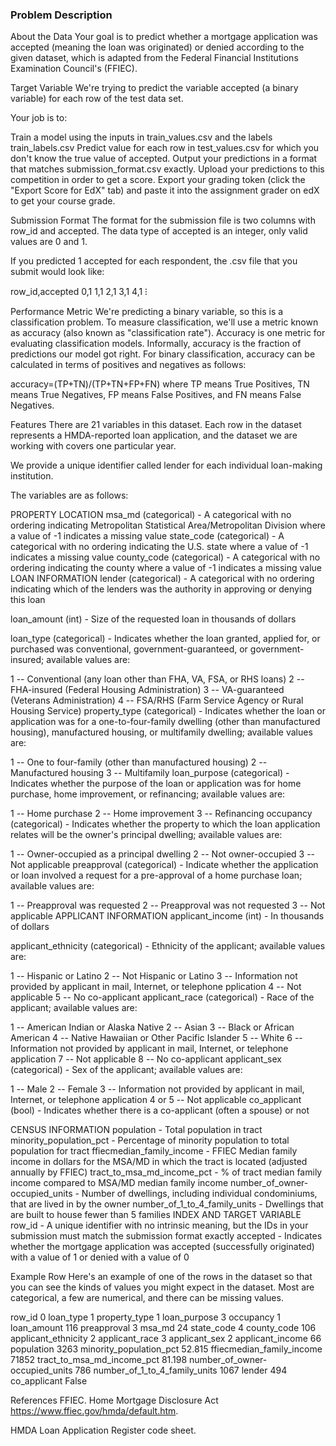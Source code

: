 ### Problem Description

About the Data
Your goal is to predict whether a mortgage application was accepted (meaning the loan was originated) or denied according to the given dataset, which is adapted from the Federal Financial Institutions Examination Council's (FFIEC).


Target Variable
We're trying to predict the variable accepted (a binary variable) for each row of the test data set.

Your job is to:

Train a model using the inputs in train_values.csv and the labels train_labels.csv
Predict value for each row in test_values.csv for which you don't know the true value of accepted.
Output your predictions in a format that matches submission_format.csv exactly.
Upload your predictions to this competition in order to get a score.
Export your grading token (click the "Export Score for EdX" tab) and paste it into the assignment grader on edX to get your course grade.

Submission Format
The format for the submission file is two columns with row_id and accepted. The data type of accepted is an integer, only valid values are 0 and 1.

If you predicted 1 accepted for each respondent, the .csv file that you submit would look like:

row_id,accepted
0,1
1,1
2,1
3,1
4,1
⁝

Performance Metric
We're predicting a binary variable, so this is a classification problem. To measure classification, we'll use a metric known as accuracy (also known as "classification rate"). Accuracy is one metric for evaluating classification models. Informally, accuracy is the fraction of predictions our model got right. For binary classification, accuracy can be calculated in terms of positives and negatives as follows:

accuracy=(TP+TN)/(TP+TN+FP+FN)
where TP means True Positives, TN means True Negatives, FP means False Positives, and FN means False Negatives.


Features
There are 21 variables in this dataset. Each row in the dataset represents a HMDA-reported loan application, and the dataset we are working with covers one particular year.

We provide a unique identifier called lender for each individual loan-making institution.

The variables are as follows:

PROPERTY LOCATION
msa_md (categorical) - A categorical with no ordering indicating Metropolitan Statistical Area/Metropolitan Division where a value of -1 indicates a missing value
state_code (categorical) - A categorical with no ordering indicating the U.S. state where a value of -1 indicates a missing value
county_code (categorical) - A categorical with no ordering indicating the county where a value of -1 indicates a missing value
LOAN INFORMATION
lender (categorical) - A categorical with no ordering indicating which of the lenders was the authority in approving or denying this loan

loan_amount (int) - Size of the requested loan in thousands of dollars

loan_type (categorical) - Indicates whether the loan granted, applied for, or purchased was conventional, government-guaranteed, or government-insured; available values are:

1 -- Conventional (any loan other than FHA, VA, FSA, or RHS loans)
2 -- FHA-insured (Federal Housing Administration)
3 -- VA-guaranteed (Veterans Administration)
4 -- FSA/RHS (Farm Service Agency or Rural Housing Service)
property_type (categorical) - Indicates whether the loan or application was for a one-to-four-family dwelling (other than manufactured housing), manufactured housing, or multifamily dwelling; available values are:

1 -- One to four-family (other than manufactured housing)
2 -- Manufactured housing
3 -- Multifamily
loan_purpose (categorical) - Indicates whether the purpose of the loan or application was for home purchase, home improvement, or refinancing; available values are:

1 -- Home purchase
2 -- Home improvement
3 -- Refinancing
occupancy (categorical) - Indicates whether the property to which the loan application relates will be the owner's principal dwelling; available values are:

1 -- Owner-occupied as a principal dwelling
2 -- Not owner-occupied
3 -- Not applicable
preapproval (categorical) - Indicate whether the application or loan involved a request for a pre-approval of a home purchase loan; available values are:

1 -- Preapproval was requested
2 -- Preapproval was not requested
3 -- Not applicable
APPLICANT INFORMATION
applicant_income (int) - In thousands of dollars

applicant_ethnicity (categorical) - Ethnicity of the applicant; available values are:

1 -- Hispanic or Latino
2 -- Not Hispanic or Latino
3 -- Information not provided by applicant in mail, Internet, or telephone pplication
4 -- Not applicable
5 -- No co-applicant
applicant_race (categorical) - Race of the applicant; available values are:

1 -- American Indian or Alaska Native
2 -- Asian
3 -- Black or African American
4 -- Native Hawaiian or Other Pacific Islander
5 -- White
6 -- Information not provided by applicant in mail, Internet, or telephone application
7 -- Not applicable
8 -- No co-applicant
applicant_sex (categorical) - Sex of the applicant; available values are:

1 -- Male
2 -- Female
3 -- Information not provided by applicant in mail, Internet, or telephone application
4 or 5 -- Not applicable
co_applicant (bool) - Indicates whether there is a co-applicant (often a spouse) or not

CENSUS INFORMATION
population - Total population in tract
minority_population_pct - Percentage of minority population to total population for tract
ffiecmedian_family_income - FFIEC Median family income in dollars for the MSA/MD in which the tract is located (adjusted annually by FFIEC)
tract_to_msa_md_income_pct - % of tract median family income compared to MSA/MD median family income
number_of_owner-occupied_units - Number of dwellings, including individual condominiums, that are lived in by the owner
number_of_1_to_4_family_units - Dwellings that are built to house fewer than 5 families
INDEX AND TARGET VARIABLE
row_id - A unique identifier with no intrinsic meaning, but the IDs in your submission must match the submission format exactly
accepted - Indicates whether the mortgage application was accepted (successfully originated) with a value of 1 or denied with a value of 0

Example Row
Here's an example of one of the rows in the dataset so that you can see the kinds of values you might expect in the dataset. Most are categorical, a few are numerical, and there can be missing values.

row_id	0
loan_type	1
property_type	1
loan_purpose	3
occupancy	1
loan_amount	116
preapproval	3
msa_md	24
state_code	4
county_code	106
applicant_ethnicity	2
applicant_race	3
applicant_sex	2
applicant_income	66
population	3263
minority_population_pct	52.815
ffiecmedian_family_income	71852
tract_to_msa_md_income_pct	81.198
number_of_owner-occupied_units	786
number_of_1_to_4_family_units	1067
lender	494
co_applicant	False

References
FFIEC. Home Mortgage Disclosure Act https://www.ffiec.gov/hmda/default.htm.

HMDA Loan Application Register code sheet.
